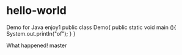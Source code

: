 # hello-world
Demo for Java
enjoy1
public class Demo{
  public static void main (){
    System.out.println("of");
  }
}
 
What happened!
 master
